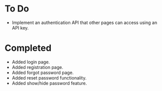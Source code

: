 # To Do

- Implement an authentication API that other pages can access using an API key.

# Completed

- Added login page.
- Added registration page.
- Added forgot password page.
- Added reset password functionality.
- Added show/hide password feature.
